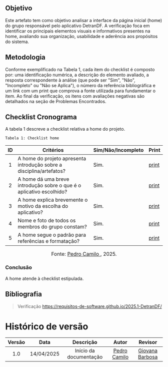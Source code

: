 ## Objetivo
Este artefato tem como objetivo analisar a interface da página inicial (home) do grupo responsável pelo aplicativo DetranDF. A verificação foca em identificar os principais elementos visuais e informativos presentes na home, avaliando sua organização, usabilidade e aderência aos propósitos do sistema.

## Metodologia
Conforme exemplificado na Tabela 1, cada item do checklist é composto por: uma identificação numérica, a descrição do elemento avaliado, a resposta correspondente à análise (que pode ser "Sim", "Não", "Incompleto" ou "Não se Aplica"), o número da referência bibliográfica e um link com um print que comprova a fonte utilizada para fundamentar o item. Ao final da verificação, os itens com avaliações negativas são detalhados na seção de Problemas Encontrados.

## Checklist Cronograma
A tabela 1 descreve a checklist relativa a home do projeto.

    Tabela 1: Checklist home

|ID| Critérios                             | Sim/Não/Incompleto        | Print
| :----: | --------- | ---------- | ---------- | 
| 1 | A home do projeto apresenta introdução sobre a disciplina/artefatos?| Sim.| [print](https://drive.google.com/file/d/1oqBEVEsMu8xSKef2zhDwEN1dr8JDr0IJ/view?usp=sharing) |
| 2 | A home dá uma breve introdução sobre o que é o aplicativo escolhido?| Sim.| [print](https://drive.google.com/file/d/1oqBEVEsMu8xSKef2zhDwEN1dr8JDr0IJ/view?usp=sharing) |
| 3 | A home explica brevemente o motivo da escolha do aplicativo?| Sim.| [print](https://drive.google.com/file/d/1oqBEVEsMu8xSKef2zhDwEN1dr8JDr0IJ/view?usp=sharing) |
| 4 | Nome e foto de todos os membros do grupo constam?| Sim.| [print](https://drive.google.com/file/d/1oqBEVEsMu8xSKef2zhDwEN1dr8JDr0IJ/view?usp=sharing) |
| 5 | A home segue o padrão para referências e formatação?| Sim.| [print](https://drive.google.com/file/d/1oqBEVEsMu8xSKef2zhDwEN1dr8JDr0IJ/view?usp=sharing) |

<font size="3"><p style="text-align: center">Fonte: [Pedro Camilo ](https://github.com/PedrooCamilo), 2025.</p></font>


### Conclusão
A home atende à checklist estipulada.

## Bibliografia
> Verificação https://requisitos-de-software.github.io/2025.1-DetranDF/


# Histórico de versão

| Versão |    Data    |       Descrição        |                     Autor                      |                  Revisor                   |
| :----: | :--------: | :--------------------: | :--------------------------------------------: | :----------------------------------------: |
|  1.0   | 14/04/2025 | Início da documentação | [Pedro Camilo ](https://github.com/PedrooCamilo)  |[Giovana Barbosa ](https://github.com/gio221)   |